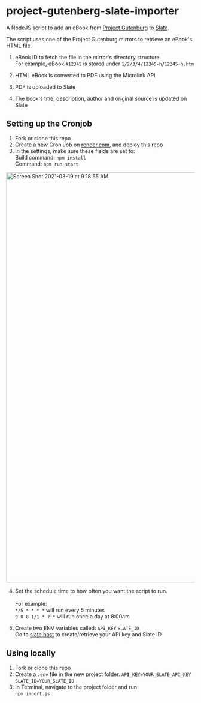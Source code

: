# project-gutenberg-slate-importer

A NodeJS script to add an eBook from [Project Gutenburg](https://www.gutenberg.org/) to [Slate](https://www.slate.host).


The script uses one of the Project Gutenburg mirrors to retrieve an eBook's HTML file.

1. eBook ID to fetch the file in the mirror's directory structure. <br>
For example, eBook `#12345` is stored under `1/2/3/4/12345-h/12345-h.htm`

2. HTML eBook is converted to PDF using the Microlink API
3. PDF is uploaded to Slate
4. The book's title, description, author and original source is updated on Slate

## Setting up the Cronjob

1. Fork or clone this repo 
2. Create a new Cron Job on [render.com](https://www.render.com/), and deploy this repo
3. In the settings, make sure these fields are set to:<br> 
Build command: `npm install`<br>
Command: `npm run start`<br>
<img width="1093" alt="Screen Shot 2021-03-19 at 9 18 55 AM" src="https://user-images.githubusercontent.com/60402678/111802911-24457080-8894-11eb-8947-595b1296cedf.png">

4. Set the schedule time to how often you want the script to run. <br><br>
For example:<br>
`*/5 * * * *` will run every 5 minutes<br />
`0 0 8 1/1 * ? *` will run once a day at 8:00am

5. Create two ENV variables called:
`API_KEY`
`SLATE_ID`
<br />Go to [slate.host](https://www.slate.host/) to create/retrieve your API key and Slate ID.

## Using locally
1. Fork or clone this repo 
2. Create a `.env` file in the new project folder.
`API_KEY=YOUR_SLATE_API_KEY` <br />
`SLATE_ID=YOUR_SLATE_ID`
3. In Terminal, navigate to the project folder and run <br />
`npm import.js`

